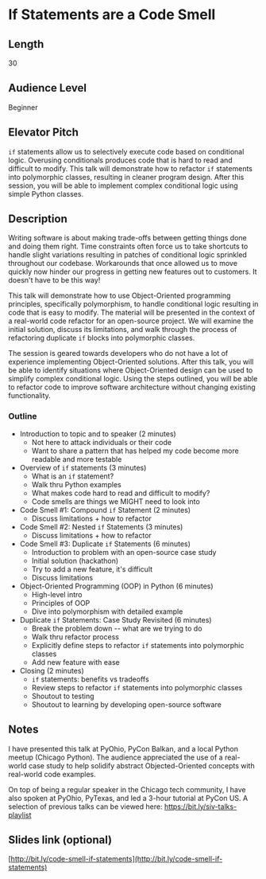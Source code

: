 # If Statements are a Code Smell

## Length

30

## Audience Level

Beginner

## Elevator Pitch

`if` statements allow us to selectively execute code based on conditional logic. Overusing conditionals produces code that is hard to read and difficult to modify. This talk will demonstrate how to refactor `if` statements into polymorphic classes, resulting in cleaner program design. After this session, you will be able to implement complex conditional logic using simple Python classes.

## Description

Writing software is about making trade-offs between getting things done and doing them right. Time constraints often force us to take shortcuts to handle slight variations resulting in patches of conditional logic sprinkled throughout our codebase. Workarounds that once allowed us to move quickly now hinder our progress in getting new features out to customers. It doesn't have to be this way!

This talk will demonstrate how to use Object-Oriented programming principles, specifically polymorphism, to handle conditional logic resulting in code that is easy to modify. The material will be presented in the context of a real-world code refactor for an open-source project. We will examine the initial solution, discuss its limitations, and walk through the process of refactoring duplicate `if` blocks into polymorphic classes.

The session is geared towards developers who do not have a lot of experience implementing Object-Oriented solutions. After this talk, you will be able to identify situations where Object-Oriented design can be used to simplify complex conditional logic. Using the steps outlined, you will be able to refactor code to improve software architecture without changing existing functionality.

### Outline

- Introduction to topic and to speaker (2 minutes)
    - Not here to attack individuals or their code
    - Want to share a pattern that has helped my code become more readable and more testable
- Overview of `if` statements (3 minutes)
    - What is an `if` statement?
    - Walk thru Python examples
    - What makes code hard to read and difficult to modify?
    - Code smells are things we MIGHT need to look into
- Code Smell #1: Compound `if` Statement (2 minutes)
    - Discuss limitations + how to refactor
- Code Smell #2: Nested `if` Statements (3 minutes)
    - Discuss limitations + how to refactor
- Code Smell #3: Duplicate `if` Statements (6 minutes)
    - Introduction to problem with an open-source case study
    - Initial solution (hackathon)
    - Try to add a new feature, it's difficult
    - Discuss limitations
- Object-Oriented Programming (OOP) in Python (6 minutes)
    - High-level intro
    - Principles of OOP
    - Dive into polymorphism with detailed example
- Duplicate `if` Statements: Case Study Revisited (6 minutes)
    - Break the problem down -- what are we trying to do
    - Walk thru refactor process
    - Explicitly define steps to refactor `if` statements into polymorphic classes
    - Add new feature with ease
- Closing (2 minutes)
    - `if` statements: benefits vs tradeoffs
    - Review steps to refactor `if` statements into polymorphic classes
    - Shoutout to testing
    - Shoutout to learning by developing open-source software

## Notes

I have presented this talk at PyOhio, PyCon Balkan, and a local Python meetup (Chicago Python). The audience appreciated the use of a real-world case study to help solidify abstract Objected-Oriented concepts with real-world code examples.

On top of being a regular speaker in the Chicago tech community, I have also spoken at PyOhio, PyTexas, and led a 3-hour tutorial at PyCon US. A selection of previous talks can be viewed here: https://bit.ly/siv-talks-playlist

## Slides link (optional)

[http://bit.ly/code-smell-if-statements](http://bit.ly/code-smell-if-statements)
